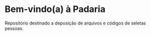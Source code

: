 # Bem-vindo(a) à Padaria

Repositório destinado a deposição de arquivos e códigos de seletas pessoas.
